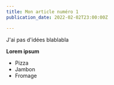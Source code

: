 ```yaml
---
title: Mon article numéro 1
publication_date: 2022-02-02T23:00:00Z

---
```

J'ai pas d'idées blablabla

**Lorem ipsum**

* Pizza
* Jambon
* Fromage